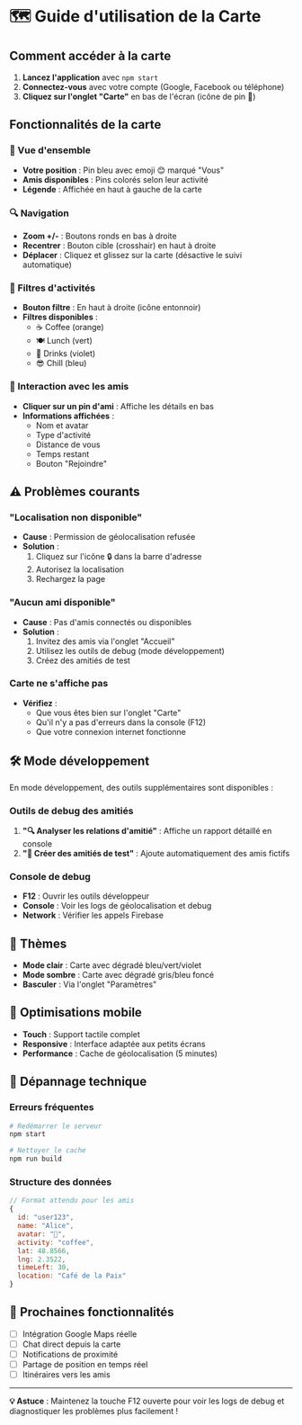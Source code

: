 # 🗺️ Guide d'utilisation de la Carte

## Comment accéder à la carte

1. **Lancez l'application** avec `npm start`
2. **Connectez-vous** avec votre compte (Google, Facebook ou téléphone)
3. **Cliquez sur l'onglet "Carte"** en bas de l'écran (icône de pin 📍)

## Fonctionnalités de la carte

### 🎯 Vue d'ensemble

- **Votre position** : Pin bleu avec emoji 😊 marqué "Vous"
- **Amis disponibles** : Pins colorés selon leur activité
- **Légende** : Affichée en haut à gauche de la carte

### 🔍 Navigation

- **Zoom +/-** : Boutons ronds en bas à droite
- **Recentrer** : Bouton cible (crosshair) en haut à droite
- **Déplacer** : Cliquez et glissez sur la carte (désactive le suivi automatique)

### 🎨 Filtres d'activités

- **Bouton filtre** : En haut à droite (icône entonnoir)
- **Filtres disponibles** :
  - ☕ Coffee (orange)
  - 🍽️ Lunch (vert)
  - 🍻 Drinks (violet)
  - 😎 Chill (bleu)

### 👥 Interaction avec les amis

- **Cliquer sur un pin d'ami** : Affiche les détails en bas
- **Informations affichées** :
  - Nom et avatar
  - Type d'activité
  - Distance de vous
  - Temps restant
  - Bouton "Rejoindre"

## ⚠️ Problèmes courants

### "Localisation non disponible"

- **Cause** : Permission de géolocalisation refusée
- **Solution** :
  1. Cliquez sur l'icône 🔒 dans la barre d'adresse
  2. Autorisez la localisation
  3. Rechargez la page

### "Aucun ami disponible"

- **Cause** : Pas d'amis connectés ou disponibles
- **Solution** :
  1. Invitez des amis via l'onglet "Accueil"
  2. Utilisez les outils de debug (mode développement)
  3. Créez des amitiés de test

### Carte ne s'affiche pas

- **Vérifiez** :
  - Que vous êtes bien sur l'onglet "Carte"
  - Qu'il n'y a pas d'erreurs dans la console (F12)
  - Que votre connexion internet fonctionne

## 🛠️ Mode développement

En mode développement, des outils supplémentaires sont disponibles :

### Outils de debug des amitiés

1. **"🔍 Analyser les relations d'amitié"** : Affiche un rapport détaillé en console
2. **"🧪 Créer des amitiés de test"** : Ajoute automatiquement des amis fictifs

### Console de debug

- **F12** : Ouvrir les outils développeur
- **Console** : Voir les logs de géolocalisation et debug
- **Network** : Vérifier les appels Firebase

## 🎨 Thèmes

- **Mode clair** : Carte avec dégradé bleu/vert/violet
- **Mode sombre** : Carte avec dégradé gris/bleu foncé
- **Basculer** : Via l'onglet "Paramètres"

## 📱 Optimisations mobile

- **Touch** : Support tactile complet
- **Responsive** : Interface adaptée aux petits écrans
- **Performance** : Cache de géolocalisation (5 minutes)

## 🔧 Dépannage technique

### Erreurs fréquentes

```bash
# Redémarrer le serveur
npm start

# Nettoyer le cache
npm run build
```

### Structure des données

```javascript
// Format attendu pour les amis
{
  id: "user123",
  name: "Alice",
  avatar: "👩",
  activity: "coffee",
  lat: 48.8566,
  lng: 2.3522,
  timeLeft: 30,
  location: "Café de la Paix"
}
```

## 🚀 Prochaines fonctionnalités

- [ ] Intégration Google Maps réelle
- [ ] Chat direct depuis la carte
- [ ] Notifications de proximité
- [ ] Partage de position en temps réel
- [ ] Itinéraires vers les amis

---

**💡 Astuce** : Maintenez la touche F12 ouverte pour voir les logs de debug et diagnostiquer les problèmes plus facilement !
